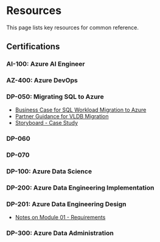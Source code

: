 # Resources 
This page lists key resources for common reference. 

## Certifications 

### AI-100: Azure AI Engineer

### AZ-400: Azure DevOps 

### DP-050: Migrating SQL to Azure</h2>     
- [Business Case for SQL Workload Migration to Azure](https://azure.microsoft.com/en-us/resources/future-proof-your-data-infrastructure-with-azure/)
- [Partner Guidance for VLDB Migration](https://techcommunity.microsoft.com/t5/running-sap-applications-on-the/very-large-database-migration-to-azure-8211-recommendations/ba-p/368146)
- [Storyboard - Case Study](https://upload.wikimedia.org/wikipedia/commons/a/a4/Datadog_high-level_architecture.svg)

### DP-060

### DP-070

### DP-100: Azure Data Science 

### DP-200: Azure Data Engineering Implementation

### DP-201: Azure Data Engineering Design 
- [Notes on Module 01 - Requirements](resources\dataengineering\dp-201-module1)

### DP-300: Azure Data Administration 